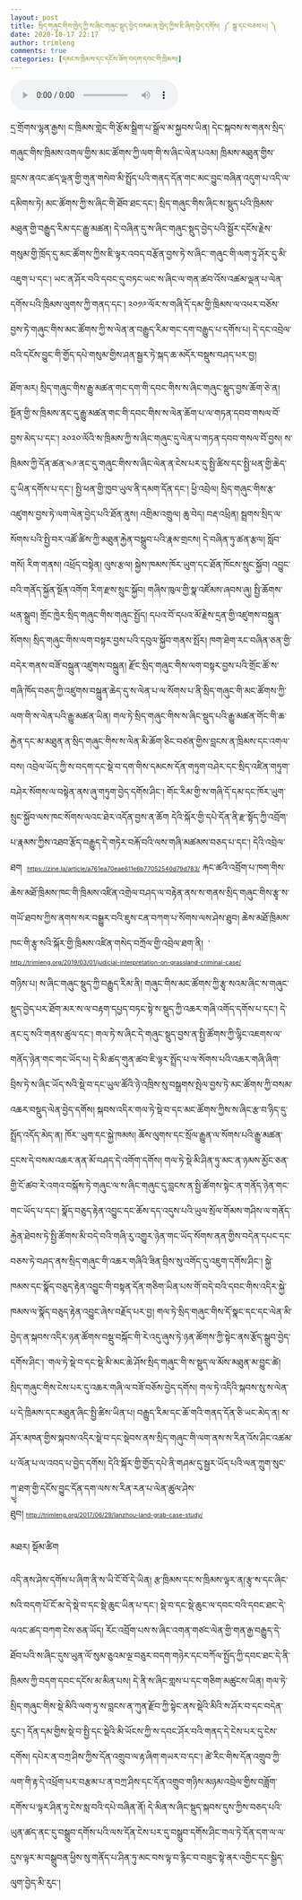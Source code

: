 ```yaml
---
layout: post
title: སྲིད་གཞུང་གིས་ཁྱེད་ཀྱི་ས་ཞིང་གཞུང་སྡུད་བྱེད་བསམ་ན་ཁྱེད་ཀྱིས་ཇི་ཞིག་བྱེད་དགོས། ༼ སྒྲ་དང་བཅས་པ། ༽
date: 2020-10-17 22:17
author: trimleng
comments: true
categories: [དམངས་ཁྲིམས་དང་དངོས་ཟོག་བདག་དབང་གི་ཁྲིམས།]
---
```

<audio src="https://media-trimleng.s3.amazonaws.com/38-min.mp3" controls="controls" type="audio/mpeg"> </audio>

<span style="font-size: 12pt;"><span style="font-weight: 400;">དྲ་གྲོགས་ལྷན་རྒྱས། ང་ཁྲིམས་གླེང་གི་རྩོམ་སྒྲིག་པ་སྒྲོལ་མ་སྐྱབས་ཡིན། དེང་སྐབས་ས་གནས་སྲིད་གཞུང་གིས་ཁྲིམས་འགལ་གྱིས་མང་ཚོགས་ཀྱི་ལག་གི་ས་ཞིང་ལེན་པའམ། ཁྲིམས་མཐུན་གྱིས་བླངས་ནའང་ཚད་ལྡན་གྱི་གུན་གསེབ་མི་སྤྲོད་པའི་གནད་དོན་གང་མང་བྱུང་བཞིན་འདུག་པ་འདི་ལ་དམིགས་ཏེ། མང་ཚོགས་ཀྱི་ས་ཞིང་གི་ཐོབ་ཐང་དང་། སྲིད་གཞུང་གིས་ཞིང་ས་སྡུད་པའི་ཁྲིམས་མཐུན་གྱི་བརྒྱུད་རིམ་དང་རྒྱུ་མཚན། དེ་བཞིན་དུ་ས་ཞིང་གཞུང་སྡུད་བྱེད་པའི་སྦྱོར་དངོས་རྗེས་གསུམ་གྱི་ཁྲོད་དུ་མང་ཚོགས་ཀྱིས་ཇི་ལྟར་འབད་བརྩོན་བྱས་ཏེ་ས་ཞིང་་གཞུང་གི་ལག་ཏུ་ཤོར་དུ་མི་འཇུག་པ་དང་། ཡང་ན་ཤོར་བའི་དབང་དུ་བཏང་ཡང་ས་ཞིང་ལ་གན་ཚབ་འོས་འཚམ་ལྡན་པ་ལེན་དགོས་པའི་ཁྲིམས་ལུགས་ཀྱི་གནད་དང་། </span><span style="font-weight: 400;">༢༠༡༩་ལོར་ས་གཞི་དོ་དམ་གྱི་ཁྲིམས་ལ་འཕར་བཅོས་བྱས་ཏེ་གཞུང་གིས་མང་ཚོགས་ཀྱི་ས་ལེན་ན་བརྒྱུད་རིམ་གང་དག་བརྒྱུད་པ་དགོས་པ། </span><span style="font-weight: 400;">དེ་དང་འབྲེལ་བའི་དངོས་བྱུང་གི་གྱོད་དཔེ་གསུམ་གྱིས་ཤན་སྦྱར་ཏེ་སྐད་ཆ་མདོར་བསྡུས་བཤད་པར་བྱ། </span></span>

<span style="font-size: 12pt;"><!--more--></span>

<span style="font-size: 12pt;"><span style="font-weight: 400;">ཐོག་མར། སྲིད་གཞུང་གིས་རྒྱུ་མཚན་གང་དག་གི་དབང་གིས་ས་ཞིང་གཞུང་སྡུད་བྱས་ཆོག་ཅེ་ན། སྔོན་གྱི་ས་ཁྲིམས་ནང་དུ་རྒྱུ་མཚན་གང་གི་དབང་གིས་ས་ལེན་ཆོག་པ་ལ་གཏན་དབབ་གསལ་བོ་བྱས་མེད་པ་དང་། ༢༠༢༠་ལོའི་ས་ཁྲིམས་ཀྱི་ས་ཞིང་གཞུང་དུ་ལེན་པ་གཏན་དབབ་གསལ་བོ་བྱས། ས་ཁྲིམས་ཀྱི་དོན་ཚན་༤༩་ནང་དུ་གཞུང་གིས་ས་ཞིང་ལེན་ན་ངེས་པར་དུ་སྤྱི་ཚིས་དང་སྤྱི་ཕན་གྱི་ཆེད་དུ་ཡིན་དགོས་པ་དང་། </span><span style="font-weight: 400;">སྤྱི་ཕན་གྱི་ཁྱབ་ཡུལ་ནི་དམག་དོན་དང་། ཕྱི་འབྲེལ། སྲིད་གཞུང་གིས་རྩ་འཛུགས་བྱས་ཏེ་ལག་ལེན་བྱེད་པའི་ཐོན་ནུས། འགྲིམ་འགྲུལ། ཆུ་བེད། བརྡ་འཕྲིན། སྦྲགས་སྲིད་ལ་སོགས་པའི་སྤྱི་བར་འཚོ་ཚིས་ཀྱི་མཐུན་རྐྱེན་བསྒྲུབ་པའི་རྣམ་གྲངས། དེ་བཞིན་ཏུ་ཚན་རྩལ། སློབ་གསོ། རིག་གནས། འཕྲོད་བསྟེན། ལུས་རྩལ། སྐྱེས་ཁམས་ཁོར་ཡུག་དང་ཐོན་ཁོངས་སྲུང་སྐྱོབ། འབྱུང་བའི་གནོད་སྐྱོན་སྔོན་འགོག རིག་རྫས་སྲུང་སྐྱོབ། གཞིས་ཁུལ་གྱི་སྣ་འཛོམས་ཞབས་ཞུ། སྤྱི་ཆོགས་ཕན་སྒྲུབ། གྲོང་ཁྱེར་སྲིད་གཞུང་གིས་གཞུང་སྤྱོད། དཔའ་བོ་དཔའ་མོ་རྗེས་དྲན་གྱི་འཛུགས་བསྐྲུན་སོགས། སྲིད་གཞུང་གིས་ལག་བསྟར་བྱས་པའི་དབུལ་སྐྱོབ་གནས་སྤོར། ཁག་ཐེག་རང་བཞིན་ཅན་གྱི་བདེར་གནས་བཟོ་བསྐྲུན་འཛུགས་བསྐྲུན། རྫོང་སྲིད་གཞུང་གིས་ལག་བསྟར་བྱས་པའི་གྲོང་ཚོ་ས་གཞི་ཁོད་བཅད་ཀྱི་འཛུགས་བསྐྲུན་ཆེད་དུ་ས་ལེན་པ་ལ་སོགས་པ་ནི་སྲིད་གཞུང་གི་མང་ཚོགས་ཀྱི་ལག་གི་ས་ལེན་པའི་རྒྱུ་མཚན་ཡིན། </span><span style="font-weight: 400;">གལ་ཏེ་སྲིད་གཞུང་གིས་ས་ཞིང་སྡུད་པའི་རྒྱུ་མཚན་གོང་གི་ཆ་རྐྱེན་དང་མ་མཐུན་ན་སྲིད་གཞུང་གིས་ས་ལེན་མི་ཆོག་ཅིང་བཙན་གྱིས་བླངས་ན་ཁྲིམས་དང་འགལ་བས། འབྲེལ་ཡོད་ཀྱི་ས་བདག་དང་སྡེ་བ་དག་གིས་དམངས་དོན་གཏུག་བཤེར་དང་སྲིད་འཛིན་གཏུག་བཤེར་སོགས་ལ་བསྟེན་ནས་ཞུ་གཏུག་བྱེད་དགོས་ཤིང་། གོང་རིམ་གྱི་ས་གཞི་དོ་དམ་དང་ཁོར་ཡུག་སྲུང་སྐྱོབ་ལས་ཁང་སོགས་ལའང་ཐེར་འདོན་བྱས་ན་ཆོག དེའི་སྐོར་གྱི་དཔེ་དོན་ནི་རྫ་སྟོད་ཀྱི་འབྲོག་པ་རྣམས་ཀྱིས་འཐབ་རྩོད་བརྒྱུད་དེ་གཏེར་བརྐོ་བའི་ལས་གཞི་མཚམས་བཅད་པ་དང་། དེའི་འབྲེལ་ཐག  <span style="font-size: 8pt;">https://zine.la/article/a761ea70eae611e6b77052540d79d783/</span> </span><span style="font-weight: 400;">རྐང་ཚའི་འབྲོག་པ་ཁག་གིས་ཆེས་མཐོ་ཁྲིམས་ཁང་གི་ཁྲིམས་འཛིན་འགྲེལ་བཤད་ལ་བརྟེན་ནས་ས་གནས་སྲིད་གཞུང་གིས་རྩྭ་ས་གཡོ་ཐབས་ཀྱིས་ནགས་སར་བསྒྱུར་བའི་ཇུས་ངན་བཀག་པ་སོགས་ལས་ཤེས་ཐུབ། ཆེས་མཐོ་ཁྲིམས་ཁང་གི་རྩྭ་སའི་སྐོར་གྱི་ཁྲིམས་འཛིན་གསེད་བཀྲོལ་གྱི་འབྲེལ་ཐག་ནི།  ་<span style="font-size: 8pt;">http://trimleng.org/2019/03/01/judicial-interpretation-on-grassland-criminal-case/</span></span></span>

<span style="font-weight: 400; font-size: 12pt;">གཉིས་པ། ས་ཞིང་གཞུང་སྡུད་ཀྱི་བརྒྱུད་རིམ་ནི། གཞུང་གིས་མང་ཚོགས་ཀྱི་རྩྭ་སའམ་ཞིང་ས་གཞུང་སྡུད་བྱེད་པར་ཐོག་མར་ས་ལ་བརྟག་དཔྱད་བཏང་སྟེ་ས་སྡུད་ཀྱི་འཆར་གཞི་འགོད་དགོས་པ་དང་། དེ་ནང་དུ་སའི་གནས་ཚུལ་དང་། གལ་ཏེ་ས་ཞིང་དེ་གཞུང་སྡུད་བྱས་ན་སྤྱི་ཚོགས་ཀྱི་ལྷིང་འཇགས་ལ་གནོད་ཉེན་གང་གང་ཡོད་པ། དེ་མི་ཚད་གུན་ཚབ་ཇི་ལྟར་སྤྲོད་པ་ལ་སོགས་པའི་འཆར་གཞི་ཞིག་བྲིས་ཏེ་ས་ཞིང་ཡོད་སའི་སྡེ་བ་དང་ཡུལ་ཚོའི་ཉེ་འཁྲིས་སུ་བསྒྲགས་སྤེལ་བྱས་ཏེ་མང་ཚོགས་ཀྱི་བསམ་འཆར་བསྡུད་ལེན་བྱེད་དགོས། སྐབས་འདིར་གལ་ཏེ་སྡེ་བ་དང་མང་ཚོགས་ཀྱིས་ས་ཞིང་རྩ་བ་ཉིད་དུ་སྤྲོད་འདོད་མེད་ན། ཁོར་་ཡུག་དང་སྐྱེ་ཁམས། ཆོས་ལུགས་དང་སྲོལ་རྒྱུན་ལ་སོགས་པའི་རྒྱུ་མཚན་དྲངས་དེ་བསམ་འཆར་ནན་མོ་བཤད་དེ་འགོག་དགོས། གལ་ཏེ་སྡེ་མི་ཤིན་ཏུ་མང་ན་ཉམས་མྱོང་ཅན་གྱི་ངོ་ཚབ་རེ་འགའ་བསྐོས་ཏེ་གཞུང་ལ་ས་ཞིང་གཞུང་དུ་བླངས་ན་སྤྱི་ཚོགས་སྟེང་ན་གནོད་ཉེན་གང་གང་ཡོད་པ་དང་། སྣོད་བཅུད་རྟེན་འབྱུང་དང་ཆོས་དད་འདུས་པའི་ཡུལ་སྲོལ་གོམས་གཤིས་ལ་གནོད་རྐྱེན་ཐེབས་ཏེ་སྤྱི་ཚོགས་མི་བདེ་བའི་གཞི་རུ་འགྱུར་ཉེན་གང་ཡོད་སོགས་ནན་གྱིས་བདེན་དཔང་དང་བཅས་ཏེ་བཤད་ནས་སྲིད་གཞུང་གི་འཆར་གཞིའི་ཟིན་བྲིས་སུ་འགོད་དུ་འཇུག་དགོས་ཤིང་། སྐྱེ་ཁམས་དང་སྣོད་བཅུད་རྟེན་འབྱུང་གི་བསྟན་དོན་གཅིག་ཡིན་པས་གོ་བདེ་བའི་དབང་གིས་འདིར་སྐྱེ་ཁམས་ལ་སྣོད་བཅུད་རྟེན་འབྱུང་ཞེས་བརྗོད་པར་བྱ། གལ་ཏེ་སྲིད་གཞུང་གིས་དོ་སྣང་དང་དང་ལེན་མི་བྱེད་ན་སྐབས་འདིར་ཉན་ཚོགས་བསྡུ་བསྐོང་གི་རེ་འདུ་ཞུས་ཏེ་ཉན་ཚོགས་ཀྱི་སྟེང་ནས་རྩོད་སྒྲུབ་བྱེད་དགོས་ཤིང་། ་གལ་ཏེ་སྡེ་བ་དང་སྡེ་མི་མང་ཆེ་ཤོས་སྲིད་གཞུང་གི་ས་སྡུད་ལ་མོས་མཐུན་མ་བྱུང་ཚེ། སྲིད་གཞུང་གིས་ངེས་པར་དུ་འཆར་གཞི་ལ་བཟོ་བཅོས་བྱེད་དགོས། གལ་ཏེ་འདིའི་སྐབས་སུ་ས་ལེན་པ་དེ་ཁྲིམས་དང་མཐུན་ཞིང་སྤྱི་ཚིས་ཡིན་པ། བརྒྱུད་རིམ་དང་ཆོ་གའི་གནད་དོན་ཅི་ཡང་མེད་ན། ས་ཤོར་མཁན་གྱིས་སྐབས་འདིར་སྡེ་བ་དང་སྡེབས་ནས་སྲིད་གཞུང་གི་ལག་ནས་ས་རིན་འོས་ཤིང་འཚམ་པ་ལོན་པ་ལ་འབད་པ་བྱེད་དགོས། དེའི་སྐོར་གྱི་གྱོད་དཔེ་ནི་གཤམ་དུ་སྦྱར་ཡོད་པའི་ལན་ཀྲུག་སུང་ཀྱྭ་ཐག་གྱི་དངོས་བྱུང་དོན་དག་ལས་ས་རིན་རན་པ་ལེན་ཚུལ་ཤེས་ཐུབ། <span style="font-size: 8pt;">http://trimleng.org/2017/06/29/lanzhou-land-grab-case-study/</span></span>

<span style="font-weight: 400; font-size: 12pt;">མཐར། སྡོམ་ཚིག</span>

<span style="font-weight: 400; font-size: 12pt;">འདི་ནས་ཤེས་དགོས་པ་ཞིག་ནི་ས་ཡི་ངོ་བོ་དེ་ཡིན། རྩ་ཁྲིམས་དང་ས་ཁྲིམས་ལྟར་ན།་རྩྭ་ས་དང་ཞིང་སའི་བདག་པོ་ངོ་མ་དེ་སྡེ་བ་དང་སྡེ་ཆུང་ཡིན་པ་དང་། སྡེ་བ་དང་སྡེ་ཆུང་ལ་དབང་བའི་དབང་ཐང་དེ་ལའང་ཚད་བཀག་ངེས་ཅན་ཡོད། རོང་འབྲོག་པས་ས་ཞིང་འགན་གཙང་ལེན་གྱི་གན་རྒྱ་བརྒྱུད་དེ་ཐོབ་པའི་ས་ཞིང་དུས་ཡུན་ལོ་སུམ་ཅུའམ་ལྔ་བཅུར་བདག་གཉེར་དང་བཀོལ་སྤྱོད་ཀྱི་དབང་ཐང་དེ་ནི་ཁྲིམས་ཀྱི་བདག་དབང་དངོས་མ་མིན་པས། དེ་ནི་ས་ཞིང་གླས་པ་དང་གཅིག་མཚུངས་ཡིན། གལ་ཏེ་སྲིད་གཞུང་གིས་སྡེ་མིའི་ལག་ཏུ་ས་བླངས་ན་ཀུན་རྫོབ་ཀྱི་སྟེང་ནས་སྡེའི་མིའི་ས་ཤོར་བ་དང་བདེན་རུང་། དོན་དམ་གྱིས་སྡེ་བ་སྤྱི་དང་སྡེའི་མི་ཡོངས་ཀྱི་ས་དབང་ཤོར་བའི་གནད་དེ་ངེས་པར་དུ་ངེས་དགོས། དཔེར་ན་བཀྲ་ཤིས་ཀྱིས་དོན་འགྲུབ་ལ་རྟ་ཞིག་གཡར་བ་དང་། ཚེ་རིང་གིས་དོན་འགྲུབ་ཀྱི་ལག་གི་རྟ་དེ་འཕྲོག་པར་བརྩམ་པ་ན་བཀྲ་ཤིས་དང་དོན་འགྲུབ་གཉིས་མཉམ་འབྲེལ་གྱིས་བཟློག་དགོས་པ་ལྟར་ཤིན་ཏུ་ངེས་སླ་བའི་དཔེ་བཞིན་ནོ། དེ་མིན་ས་ཞིང་སྡུད་སྐབས་དུས་ཀྱིས་བཅད་པའི་ཡུན་ཚད་ནང་དུ་བསྒྲུབ་དགོས་པའི་ལས་དོན་ངེས་པར་དུ་བསྒྲུབ་དགོས་ཤིང་གལ་ཏེ་དོན་དག་ལ་ལ་དུས་ལྟར་མ་བསྒྲུབན་ཕྱིས་སུ་གནོད་པ་ཤིན་ཏུ་མང་བས་ལྟ་བ་རྙིང་བ་བཟུང་སྟེ་ནར་འགྱིང་དང་སྒྱིད་ལུག་བྱེད་མི་རུང་། </span>

&nbsp;
